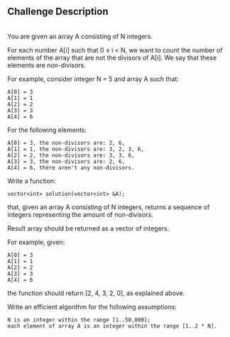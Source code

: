 ## Challenge Description
<br/>
You are given an array A consisting of N integers.

For each number A[i] such that 0 ≤ i < N, we want to count the number of elements of the array that are not the divisors of A[i]. We say that these elements are non-divisors.

For example, consider integer N = 5 and array A such that:

    A[0] = 3
    A[1] = 1
    A[2] = 2
    A[3] = 3
    A[4] = 6

For the following elements:

    A[0] = 3, the non-divisors are: 2, 6,
    A[1] = 1, the non-divisors are: 3, 2, 3, 6,
    A[2] = 2, the non-divisors are: 3, 3, 6,
    A[3] = 3, the non-divisors are: 2, 6,
    A[4] = 6, there aren't any non-divisors.

Write a function:

    vector<int> solution(vector<int> &A);

that, given an array A consisting of N integers, returns a sequence of integers representing the amount of non-divisors.

Result array should be returned as a vector of integers.

For example, given:

    A[0] = 3
    A[1] = 1
    A[2] = 2
    A[3] = 3
    A[4] = 6

the function should return [2, 4, 3, 2, 0], as explained above.

Write an efficient algorithm for the following assumptions:

    N is an integer within the range [1..50,000];
    each element of array A is an integer within the range [1..2 * N].
